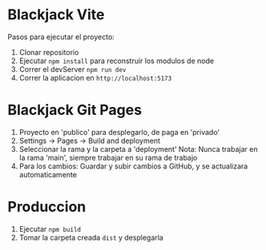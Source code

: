 
# Blackjack Vite
Pasos para ejecutar el proyecto:

1. Clonar repositorio 
2. Ejecutar ```npm install``` para reconstruir los modulos de node 
3. Correr el devServer ```npm run dev```
4. Correr la aplicacion en ```http://localhost:5173```

# Blackjack Git Pages
1. Proyecto en 'publico' para desplegarlo, de paga en 'privado'
2. Settings -> Pages -> Build and deployment 
3. Seleccionar la rama y la carpeta a 'deployment'
    Nota: Nunca trabajar en la rama 'main', siempre trabajar en su rama de trabajo
4. Para los cambios: Guardar y subir cambios a GitHub, y se actualizara automaticamente     

# Produccion
1. Ejecutar ```npm build```
2. Tomar la carpeta creada ```dist``` y desplegarla

